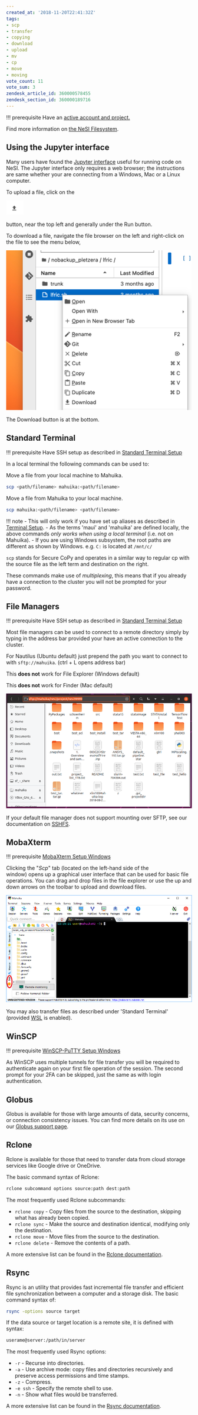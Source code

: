 ```yaml
---
created_at: '2018-11-20T22:41:32Z'
tags:
- scp
- transfer
- copying
- download
- upload
- mv
- cp
- move
- moving
vote_count: 11
vote_sum: 3
zendesk_article_id: 360000578455
zendesk_section_id: 360000189716
---
```


!!! prerequisite
    Have an [active account and project.](../Accounts-Projects_and_Allocations/Creating_a_NeSI_Account.md)

Find more information on [the NeSI Filesystem](../../Storage/File_Systems_and_Quotas/NeSI_File_Systems_and_Quotas.md).

## Using the Jupyter interface

Many users have found the [Jupyter interface](../../Scientific_Computing/Interactive_computing_using_Jupyter/Jupyter_on_NeSI.md)
useful for running code on NeSI. The Jupyter interface only
requires a web browser; the instructions are same whether your are
connecting from a Windows, Mac or a Linux computer.

To upload a file, click on the

![up arrow](../../assets/images/Moving_files_to_and_from_the_cluster.png)

button, near the top left and generally under the Run button.

To download a file, navigate the file browser on the left and
right-click on the file to see the menu below,

![right click menu](../../assets/images/Moving_files_to_and_from_the_cluster_0.png)

The Download button is at the bottom.

## Standard Terminal

!!! prerequisite
  Have SSH setup as described in [Standard Terminal Setup](../../Scientific_Computing/Terminal_Setup/Standard_Terminal_Setup.md)

In a local terminal the following commands can be used to:

Move a file from your local machine to Mahuika.

```bash
scp <path/filename> mahuika:<path/filename>
```

Move a file from Mahuika to your local machine.

```bash
scp mahuika:<path/filename> <path/filename>
```

!!! note
    - This will only work if you have set up aliases as described in
      [Terminal Setup](../../Scientific_Computing/Terminal_Setup/Standard_Terminal_Setup.md).
    - As the terms 'maui' and 'mahuika' are defined locally, the above
      commands *only works when using a local terminal* (i.e. not on Mahuika).
    - If you are using Windows subsystem, the root paths are different
      as shown by Windows. e.g. `C:` is located at `/mnt/c/`

`scp` stands for Secure CoPy and operates in a similar way to regular cp
with the source file as the left term and destination on the right.

These commands make use of *multiplexing*, this means that if you
already have a connection to the cluster you will not be prompted for
your password.

## File Managers

!!! prerequisite
  Have SSH setup as described in [Standard Terminal Setup](../../Scientific_Computing/Terminal_Setup/Standard_Terminal_Setup.md)

Most file managers can be used to connect to a remote directory simply
by typing in the address bar provided your have an active connection to
the cluster.

For Nautilus (Ubuntu default) just prepend the path you want to connect
to with `sftp://mahuika`. (ctrl + L opens address bar)

This **does not** work for File Explorer (Windows default)

This **does not** work for Finder (Mac default)

![files](../../assets/images/Moving_files_to_and_from_the_cluster_1.png)

If your default file manager does not support mounting over SFTP, see
our documentation
on [SSHFS](../../General/FAQs/Can_I_use_SSHFS_to_mount_the_cluster_filesystem_on_my_local_machine.md).

## MobaXterm

!!! prerequisite
  [MobaXterm Setup Windows](../../Scientific_Computing/Terminal_Setup/MobaXterm_Setup_Windows.md)

Clicking the "*Scp*" tab (located on the left-hand side of the  
window) opens up a graphical user interface that can be used for basic
file operations. You can drag and drop files in the file explorer or use
the up and down arrows on the toolbar to upload and download files.

![moba terminal](../../assets/images/Moving_files_to_and_from_the_cluster_2.png)

You may also transfer files as described under 'Standard Terminal'
(provided
[WSL](../../Scientific_Computing/Terminal_Setup/Windows_Subsystem_for_Linux_WSL.md)
is enabled).

## WinSCP

!!! prerequisite
  [WinSCP-PuTTY Setup Windows](../../Scientific_Computing/Terminal_Setup/WinSCP-PuTTY_Setup_Windows.md)

As WinSCP uses multiple tunnels for file transfer you will be required
to authenticate again on your first file operation of the session. The
second prompt for your 2FA can be skipped, just the same as with login
authentication.

## Globus

Globus is available for those with large amounts of data, security
concerns, or connection consistency issues.
You can find more details on its use on our
[Globus support page](../../Storage/Data_Transfer_Services/Data_Transfer_using_Globus_V5.md).

## Rclone

Rclone is available for those that need to transfer data from cloud
storage services like Google drive or OneDrive.

The basic command syntax of Rclone:

```bash
rclone subcommand options source:path dest:path
```

The most frequently used Rclone subcommands:

- `rclone copy` - Copy files from the source to the destination, skipping what has already been copied.
- `rclone sync` - Make the source and destination identical, modifying only the destination.
- `rclone move` - Move files from the source to the destination.
- `rclone delete` - Remove the contents of a path.

A more extensive list can be found in the [Rclone documentation](https://rclone.org/docs).

## Rsync

Rsync is an utility that provides fast incremental file transfer and
efficient file synchronization between a computer and a storage disk.
The basic command syntax of:

```bash
rsync -options source target
```

If the data source or target location is a remote site, it is defined
with syntax:

```txt
userame@server:/path/in/server
```

The most frequently used Rsync options:

- `-r` - Recurse into directories.
- `-a` - Use archive mode: copy files and directories recursively and preserve access permissions and time stamps.
- `-z` - Compress.
- `-e ssh` - Specify the remote shell to use.
- `-n` - Show what files would be transferred.

A more extensive list can be found in the [Rsync documentation](https://download.samba.org/pub/rsync/rsync.1).

